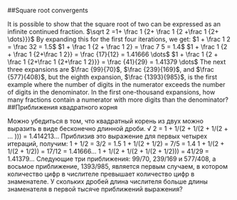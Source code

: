 ##Square root convergents

It is possible to show that the square root of two can be expressed as an infinite continued fraction.
$\sqrt 2 =1+ \frac 1 {2+ \frac 1 {2 +\frac 1 {2+ \dots}}}$
By expanding this for the first four iterations, we get:
$1 + \frac 1 2 = \frac  32 = 1.5$
$1 + \frac 1 {2 + \frac 1 2} = \frac 7 5 = 1.4$
$1 + \frac 1 {2 + \frac 1 {2+\frac 1 2}} = \frac {17}{12} = 1.41666 \dots$
$1 + \frac 1 {2 + \frac 1 {2+\frac 1 {2+\frac 1 2}}} = \frac {41}{29} = 1.41379 \dots$
The next three expansions are $\frac {99}{70}$, $\frac {239}{169}$, and $\frac {577}{408}$, but the eighth expansion, $\frac {1393}{985}$, is the first example where the number of digits in the numerator exceeds the number of digits in the denominator.
In the first one-thousand expansions, how many fractions contain a numerator with more digits than the denominator?
##Приближения квадратного корня

Можно убедиться в том, что квадратный корень из двух можно выразить в виде бесконечно длинной дроби.
√ 2 = 1 + 1/(2 + 1/(2 + 1/(2 + ... ))) = 1.414213...
Приблизив это выражение для первых четырех итераций, получим:
1 + 1/2 = 3/2 = 1.5
1 + 1/(2 + 1/2) = 7/5 = 1.4
1 + 1/(2 + 1/(2 + 1/2)) = 17/12 = 1.41666...
1 + 1/(2 + 1/(2 + 1/(2 + 1/2))) = 41/29 = 1.41379...
Следующие три приближения: 99/70, 239/169 и 577/408, а восьмое приближение, 1393/985, является первым случаем, в котором количество цифр в числителе превышает количество цифр в знаменателе.
У скольких дробей длина числителя больше длины знаменателя в первой тысяче приближений выражения?
